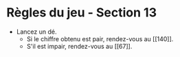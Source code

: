 # Règles du jeu - Section 13

- Lancez un dé.
  - Si le chiffre obtenu est pair, rendez-vous au [[140]].
  - S'il est impair, rendez-vous au [[67]].